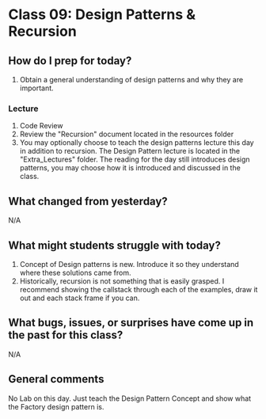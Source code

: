 # Class 09: Design Patterns & Recursion

## How do I prep for today?
1. Obtain a general understanding of design patterns and why they are important. 

### Lecture
1. Code Review
2. Review the "Recursion" document located in the resources folder 
3. You may optionally choose to teach the design patterns lecture this day in addition to recursion. The Design Pattern lecture is located in the "Extra_Lectures" folder. The reading for the day still introduces design patterns, you may choose how it is introduced and discussed in the class.

## What changed from yesterday? 
N/A

## What might students struggle with today?  
1. Concept of Design patterns is new. Introduce it so they understand where these solutions came from.
2. Historically, recursion is not something that is easily grasped. I recommend showing the callstack through each of the examples, draw it out and each stack frame if you can. 

## What bugs, issues, or surprises have come up in the past for this class?
N/A

## General comments
No Lab on this day. Just teach the Design Pattern Concept and show what the Factory design pattern is. 